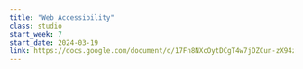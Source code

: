```yaml
---
title: "Web Accessibility"
class: studio
start_week: 7
start_date: 2024-03-19
link: https://docs.google.com/document/d/17Fn8NXcOytDCgT4w7jOZCun-zX94z5ahYNMkPfZGUZg/edit
---
```

